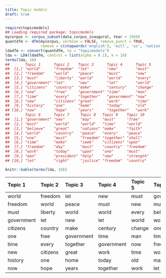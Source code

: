 ```yaml
---
title: Topic models
draft: true
---
```





```r
require(topicmodels)
## Loading required package: topicmodels
mycorpus <- corpus_subset(data_corpus_inaugural, Year > 1950)
quantdfm <- dfm(mycorpus, verbose = FALSE, remove_punct = TRUE,
                remove = c(stopwords('english'), 'will', 'us', 'nation', 'can', 'peopl*', 'americ*'))
ldadfm <- convert(quantdfm, to = "topicmodels")
lda <- LDA(ldadfm, control = list(alpha = 0.1), k = 10)
terms(lda, 10)
##       Topic 1      Topic 2    Topic 3      Topic 4      Topic 5 
##  [1,] "world"      "freedom"  "let"        "new"        "must"  
##  [2,] "freedom"    "world"    "peace"      "must"       "new"   
##  [3,] "must"       "liberty"  "world"      "world"      "every" 
##  [4,] "government" "let"      "new"        "let"        "world" 
##  [5,] "citizens"   "country"  "make"       "century"    "change"
##  [6,] "one"        "free"     "government" "time"       "man"   
##  [7,] "time"       "every"    "together"   "government" "now"   
##  [8,] "new"        "citizens" "great"      "work"       "time"  
##  [9,] "history"    "one"      "home"       "today"      "old"   
## [10,] "now"        "hope"     "years"      "together"   "work"  
##       Topic 6      Topic 7     Topic 8   Topic 9    Topic 10  
##  [1,] "government" "new"       "may"     "must"     "free"    
##  [2,] "must"       "world"     "world"   "time"     "world"   
##  [3,] "believe"    "great"     "nations" "make"     "faith"   
##  [4,] "world"      "country"   "peace"   "every"    "peace"   
##  [5,] "one"        "must"      "freedom" "together" "shall"   
##  [6,] "time"       "make"      "seek"    "citizens" "upon"    
##  [7,] "freedom"    "day"       "must"    "country"  "freedom" 
##  [8,] "work"       "today"     "upon"    "one"      "must"    
##  [9,] "man"        "president" "help"    "new"      "strength"
## [10,] "let"        "right"     "justice" "freedom"  "country"
```


```r
knitr::kable(terms(lda, 10))
```



|Topic 1    |Topic 2  |Topic 3    |Topic 4    |Topic 5 |Topic 6    |Topic 7   |Topic 8 |Topic 9  |Topic 10 |
|:----------|:--------|:----------|:----------|:-------|:----------|:---------|:-------|:--------|:--------|
|world      |freedom  |let        |new        |must    |government |new       |may     |must     |free     |
|freedom    |world    |peace      |must       |new     |must       |world     |world   |time     |world    |
|must       |liberty  |world      |world      |every   |believe    |great     |nations |make     |faith    |
|government |let      |new        |let        |world   |world      |country   |peace   |every    |peace    |
|citizens   |country  |make       |century    |change  |one        |must      |freedom |together |shall    |
|one        |free     |government |time       |man     |time       |make      |seek    |citizens |upon     |
|time       |every    |together   |government |now     |freedom    |day       |must    |country  |freedom  |
|new        |citizens |great      |work       |time    |work       |today     |upon    |one      |must     |
|history    |one      |home       |today      |old     |man        |president |help    |new      |strength |
|now        |hope     |years      |together   |work    |let        |right     |justice |freedom  |country  |
